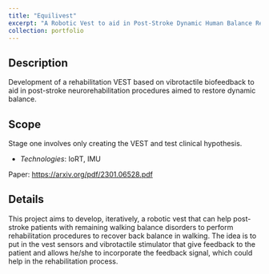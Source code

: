 ```yaml
---
title: "Equilivest"
excerpt: "A Robotic Vest to aid in Post-Stroke Dynamic Human Balance Rehabilitation"
collection: portfolio
---
```


## Description 

Development of a rehabilitation VEST based on vibrotactile biofeedback to aid in post-stroke neurorehabilitation procedures aimed to restore dynamic balance.

## Scope
Stage one involves only creating the VEST and test clinical hypothesis.

* *Technologies*: IoRT, IMU

Paper: https://arxiv.org/pdf/2301.06528.pdf

## Details 

This project aims to develop, iteratively, a robotic vest that can help post-stroke patients with remaining walking balance disorders to perform rehabilitation procedures to recover back balance in walking.  The idea is to put in the vest sensors and vibrotactile stimulator that give feedback to the patient and allows he/she to incorporate the feedback signal, which could help in the rehabilitation process.




